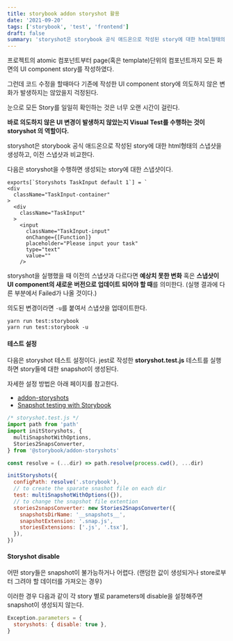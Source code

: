 ```yaml
---
title: storybook addon storyshot 활용
date: '2021-09-20'
tags: ['storybook', 'test', 'frontend']
draft: false
summary: 'storyshot은 storybook 공식 애드온으로 작성된 story에 대한 html형태의 스냅샷을 생성하고, 이전 스냅샷과 비교한다.'
---
```


프로젝트의 atomic 컴포넌트부터 page(혹은 template)단위의 컴포넌트까지 모든 화면의 UI component story를 작성하였다.

그런데 코드 수정을 할때마다 기존에 작성한 UI component story에 의도하지 않은 변화가 발생하지는 않았을지 걱정된다.

눈으로 모든 Story를 일일히 확인하는 것은 너무 오랜 시간이 걸린다.

**바로 의도하지 않은 UI 변경이 발생하지 않았는지 Visual Test를 수행하는 것이 storyshot 의 역할이다.**

storyshot은 storybook 공식 애드온으로 작성된 story에 대한 html형태의 스냅샷을 생성하고, 이전 스냅샷과 비교한다.

다음은 storyshot을 수행하면 생성되는 story에 대한 스냅샷이다.

```
exports[`Storyshots TaskInput default 1`] = `
<div
  className="TaskInput-container"
>
  <div
    className="TaskInput"
  >
    <input
      className="TaskInput-input"
      onChange={[Function]}
      placeholder="Please input your task"
      type="text"
      value=""
    />
```

storyshot을 실행했을 때 이전의 스냅샷과 다르다면 **예상치 못한 변화** 혹은 **스냅샷이 UI component의 새로운 버전으로 업데이트 되어야 할 때**를 의미한다. (실행 결과에 다른 부분에서 Failed가 나올 것이다.)

의도된 변경이라면 `-u`를 붙여서 스냅샷을 업데이트한다.

```
yarn run test:storybook
yarn run test:storybook -u
```

#### 테스트 설정

다음은 storyshot 테스트 설정이다. jest로 작성한 **storyshot.test.js** 테스트를 실행하면 story들에 대한 snapshot이 생성된다.

자세한 설정 방법은 아래 페이지를 참고한다.

- [addon-storyshots](https://www.npmjs.com/package/@storybook/addon-storyshots)
- [Snapshot testing with Storybook](https://storybook.js.org/docs/react/workflows/snapshot-testing)

```js
/* storyshot.test.js */
import path from 'path'
import initStoryshots, {
  multiSnapshotWithOptions,
  Stories2SnapsConverter,
} from '@storybook/addon-storyshots'

const resolve = (...dir) => path.resolve(process.cwd(), ...dir)

initStoryshots({
  configPath: resolve('.storybook'),
  // to create the sparate snashot file on each dir
  test: multiSnapshotWithOptions({}),
  // to change the snapshot file extention
  stories2snapsConverter: new Stories2SnapsConverter({
    snapshotsDirName: '__snapshots__',
    snapshotExtension: '.snap.js',
    storiesExtensions: ['.js', '.tsx'],
  }),
})
```

#### Storyshot disable

어떤 story들은 snapshot이 불가능하거나 어렵다. (랜덤한 값이 생성되거나 store로부터 그려야 할 데이터를 가져오는 경우)

이러한 경우 다음과 같이 각 story 별로 parameters에 disable을 설정해주면 snapshot이 생성되지 않는다.

```js
Exception.parameters = {
  storyshots: { disable: true },
}
```

